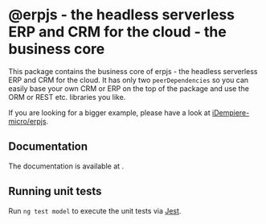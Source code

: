 # @erpjs  - the headless serverless ERP and CRM for the cloud - the business core

This package contains the business core of erpjs  - the headless serverless ERP and CRM for the cloud.
It has only two `peerDependencies` so you can easily base your own CRM or ERP on the top of the package and use
the ORM or REST etc. libraries you like.

If you are looking for a bigger example, please have a look at [iDempiere-micro/erpjs](https://github.com/iDempiere-micro/erpjs).   

## Documentation
The documentation is available at .

## Running unit tests

Run `ng test model` to execute the unit tests via [Jest](https://jestjs.io).
